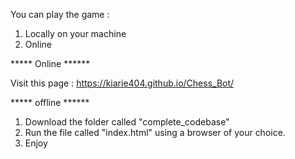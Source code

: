 You can play the game :
  1. Locally on your machine
  2. Online


***** Online ******

  Visit this page : https://kiarie404.github.io/Chess_Bot/

***** offline ******
  1. Download the folder called "complete_codebase"
  2. Run the file called "index.html" using a browser of your choice.
  3. Enjoy
